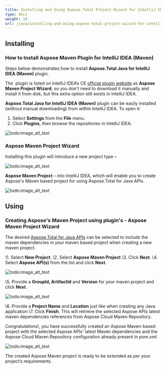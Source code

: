 ```yaml
---
title: Installing and Using Aspose.Total Project Wizard for IntelliJ IDEA - Maven
type: docs
weight: 10
url: /java/installing-and-using-aspose-total-project-wizard-for-intellij-idea-maven/
---
```


## **Installing**
### **How to Install Aspose Maven Plugin for IntelliJ IDEA (Maven)**
Steps below demonstrates how to install **Aspose.Total Java for IntelliJ IDEA (Maven)** plugin.

The  plugin is listed on IntelliJ IDEA’s CE [official plugin website](https://plugins.jetbrains.com/plugin/7612-aspose-maven-project-wizard/) as **Aspose Maven Project Wizard**, so you don’t need to download it manually and install it from disk, but this extra option still exists in IntelliJ IDEA.

**Aspose.Total Java for IntelliJ IDEA (Maven)** plugin can be easily installed (without manual downloading) from within IntelliJ IDEA. To open it:

1. Select **Settings** from the **File** menu.
1. Click **Plugins**, then browse the repositories in IntelliJ IDEA. 

![todo:image_alt_text](https://i.imgur.com/UaW2tBj.png)
### **Aspose Maven Project Wizard**
Installing this plugin will introduce a new project type – 

![todo:image_alt_text](https://camo.githubusercontent.com/b360643e823e0236ed55e2ae5a8de8e9c970ee92/687474703a2f2f692e696d6775722e636f6d2f70537a58656f772e706e67)

**Aspose Maven Project** – into IntelliJ IDEA, which will enable you to create Aspose's Maven based project for using Aspose.Total for Java APIs. 

![todo:image_alt_text](https://i.imgur.com/48D1MpY.png)
## **Using**
### **Creating Aspose's Maven Project using plugin's - Aspose Maven Project Wizard**
The desired [Aspose.Total for Java APIs](https://products.aspose.com/total/java/) can be selected to include the maven dependencies in your maven based project when creating a new maven project.

\1. Select **New Project**.
\2. Select **Aspose Maven Project** 
\3. Click **Next**.
\4. Select **Aspose API(s)** from the list and click **Next**.

![todo:image_alt_text](https://i.imgur.com/4c9qpOK.png)


\5. Provide a **GroupId, ArtifactId** and **Version** for your maven project and click **Next**. 

![todo:image_alt_text](https://i.imgur.com/qMTNpcX.png)


\6. Provide a **Project Name** and **Location** just like when creating any Java application
\7. Click **Finish**.
This will retrieve the selected Aspose APIs latest maven dependencies references from Aspose Cloud Maven Repository.

Congratulations!, you have successfully created an Aspose Maven-based project with the selected Aspose APIs’ latest Maven dependencies and the Aspose Cloud Maven Repository configuration already present in pom.xml.

![todo:image_alt_text](https://i.imgur.com/q14VhVP.png)


The created Aspose Maven project is ready to be extended as per your project’s requirements.
